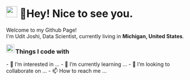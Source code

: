 <h1><img src="https://emojis.slackmojis.com/emojis/images/1531849430/4246/blob-sunglasses.gif?1531849430" width="30"/> 👋Hey! Nice to see you.</h1>
<p>Welcome to my Github Page! </br> I'm Udit Joshi, Data Scientist, currently living in <b>Michigan, United States</b>. </p


<a href="https://www.linkedin.com/in/udit-narayan-joshi/">
  <img align="left" alt="Udit's LinkedIN" name="Udit's LinkedIN" width="22px" src="https://raw.githubusercontent.com/peterthehan/peterthehan/master/assets/linkedin.svg" />
</a>


<h3>Things I code with</h3>
- 👀 I’m interested in ...
- 🌱 I’m currently learning ...
- 💞️ I’m looking to collaborate on ...
- 📫 How to reach me ...

<!---
uditnjoshi21/uditnjoshi21 is a ✨ special ✨ repository because its `README.md` (this file) appears on your GitHub profile.
You can click the Preview link to take a look at your changes.
--->
